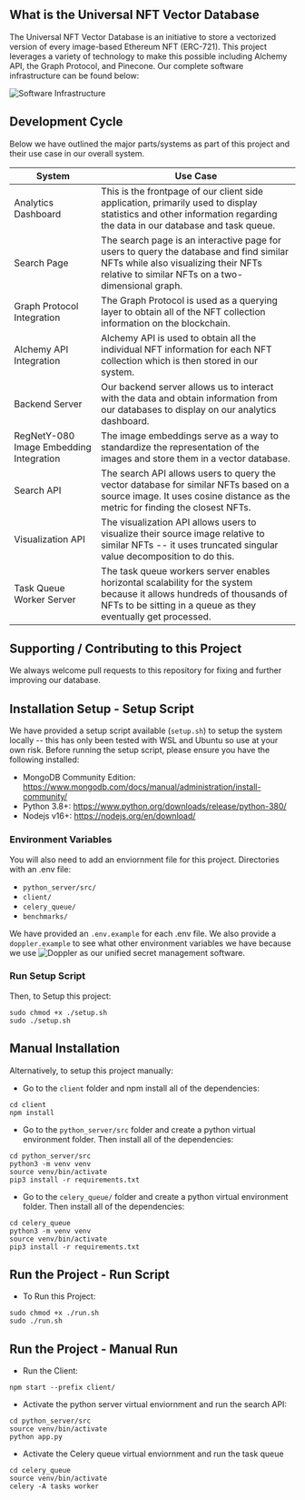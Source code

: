 ## What is the Universal NFT Vector Database

The Universal NFT Vector Database is an initiative to store a vectorized version of every image-based Ethereum NFT (ERC-721). This project leverages a variety of technology to make this possible including Alchemy API, the Graph Protocol, and Pinecone. Our complete software infrastructure can be found below:

![Software Infrastructure](https://i.imgur.com/frvpqXi.png)

## Development Cycle

Below we have outlined the major parts/systems as part of this project and their use case in our overall system.

| **System**                              | **Use Case**                                                                                                                                                                           |
| --------------------------------------- | -------------------------------------------------------------------------------------------------------------------------------------------------------------------------------------- |
| Analytics Dashboard                     | This is the frontpage of our client side application, primarily used to display statistics and other information regarding the data in our database and task queue.                    |
| Search Page                             | The search page is an interactive page for users to query the database and find similar NFTs while also visualizing their NFTs relative to similar NFTs on a two-dimensional graph.    |
| Graph Protocol Integration              | The Graph Protocol is used as a querying layer to obtain all of the NFT collection information on the blockchain.                                                                      |
| Alchemy API Integration                 | Alchemy API is used to obtain all the individual NFT information for each NFT collection which is then stored in our system.                                                           |
| Backend Server                          | Our backend server allows us to interact with the data and obtain information from our databases to display on our analytics dashboard.                                                |
| RegNetY-080 Image Embedding Integration | The image embeddings serve as a way to standardize the representation of the images and store them in a vector database.                                                               |
| Search API                              | The search API allows users to query the vector database for similar NFTs based on a source image. It uses cosine distance as the metric for finding the closest NFTs.                 |
| Visualization API                       | The visualization API allows users to visualize their source image relative to similar NFTs -- it uses truncated singular value decomposition to do this.                              |
| Task Queue Worker Server                | The task queue workers server enables horizontal scalability for the system because it allows hundreds of thousands of NFTs to be sitting in a queue as they eventually get processed. |

## Supporting / Contributing to this Project

We always welcome pull requests to this repository for fixing and further improving our database.

## Installation Setup - Setup Script

We have provided a setup script available (`setup.sh`) to setup the system locally -- this has only been tested with WSL and Ubuntu so use at your own risk. Before running the setup script, please ensure you have the following installed:

- MongoDB Community Edition: https://www.mongodb.com/docs/manual/administration/install-community/
- Python 3.8+: https://www.python.org/downloads/release/python-380/
- Nodejs v16+: https://nodejs.org/en/download/

### Environment Variables

You will also need to add an enviornment file for this project. Directories with an .env file:

- `python_server/src/`
- `client/`
- `celery_queue/`
- `benchmarks/`

We have provided an `.env.example` for each .env file. We also provide a `doppler.example` to see what other environment variables we have because we use ![Doppler](https://www.doppler.com/) as our unified secret management software.

### Run Setup Script

Then, to Setup this project:

```
sudo chmod +x ./setup.sh
sudo ./setup.sh
```

## Manual Installation

Alternatively, to setup this project manually:

- Go to the `client` folder and npm install all of the dependencies:

```
cd client
npm install
```

- Go to the `python_server/src` folder and create a python virtual environment folder. Then install all of the dependencies:

```
cd python_server/src
python3 -m venv venv
source venv/bin/activate
pip3 install -r requirements.txt
```

- Go to the `celery_queue/` folder and create a python virtual environment folder. Then install all of the dependencies:

```
cd celery_queue
python3 -m venv venv
source venv/bin/activate
pip3 install -r requirements.txt
```

## Run the Project - Run Script

- To Run this Project:

```
sudo chmod +x ./run.sh
sudo ./run.sh
```

## Run the Project - Manual Run

- Run the Client:

```
npm start --prefix client/
```

- Activate the python server virtual enviornment and run the search API:

```
cd python_server/src
source venv/bin/activate
python app.py
```

- Activate the Celery queue virtual enviornment and run the task queue

```
cd celery_queue
source venv/bin/activate
celery -A tasks worker
```
